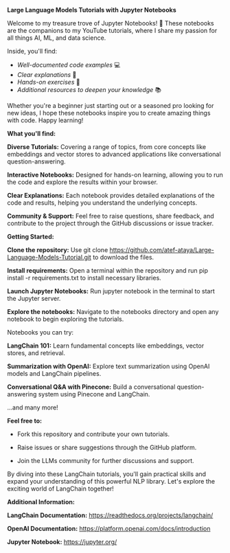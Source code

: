 **Large Language Models Tutorials with Jupyter Notebooks**

Welcome to my treasure trove of Jupyter Notebooks! 🚀  These notebooks are the companions to my YouTube tutorials, where I share my passion for all things AI, ML, and data science.

Inside, you'll find:
- *Well-documented code examples* 💻
- *Clear explanations* 📖
- *Hands-on exercises* 💪
- *Additional resources to deepen your knowledge* 📚

Whether you're a beginner just starting out or a seasoned pro looking for new ideas, I hope these notebooks inspire you to create amazing things with code. Happy learning!

**What you'll find:**

**Diverse Tutorials:** Covering a range of topics, from core concepts like embeddings and vector stores to advanced applications like conversational question-answering.

**Interactive Notebooks:** Designed for hands-on learning, allowing you to run the code and explore the results within your browser.

**Clear Explanations:** Each notebook provides detailed explanations of the code and results, helping you understand the underlying concepts.

**Community & Support:** Feel free to raise questions, share feedback, and contribute to the project through the GitHub discussions or issue tracker.

**Getting Started:**

**Clone the repository:** Use git clone https://github.com/atef-ataya/Large-Language-Models-Tutorial.git to download the files.

**Install requirements:** Open a terminal within the repository and run pip install -r requirements.txt to install necessary libraries.

**Launch Jupyter Notebooks:** Run jupyter notebook in the terminal to start the Jupyter server.

**Explore the notebooks:** Navigate to the notebooks directory and open any notebook to begin exploring the tutorials.

Notebooks you can try:

**LangChain 101:** Learn fundamental concepts like embeddings, vector stores, and retrieval.

**Summarization with OpenAI:** Explore text summarization using OpenAI models and LangChain pipelines.

**Conversational Q&A with Pinecone:** Build a conversational question-answering system using Pinecone and LangChain.

...and many more!

**Feel free to:**

- Fork this repository and contribute your own tutorials.

- Raise issues or share suggestions through the GitHub platform.

- Join the LLMs community for further discussions and support.
  
By diving into these LangChain tutorials, you'll gain practical skills and expand your understanding of this powerful NLP library. Let's explore the exciting world of LangChain together!

**Additional Information:**

**LangChain Documentation:** https://readthedocs.org/projects/langchain/

**OpenAI Documentation:** https://platform.openai.com/docs/introduction

**Jupyter Notebook:** https://jupyter.org/
